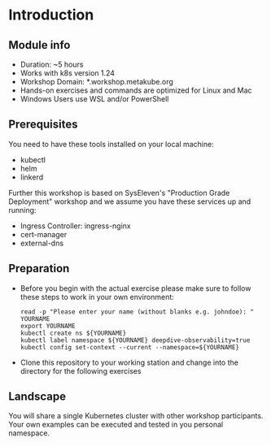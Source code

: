 # Introduction

## Module info

* Duration: ~5 hours 
* Works with k8s version 1.24
* Workshop Domain: *.workshop.metakube.org
* Hands-on exercises and commands are optimized for Linux and Mac
* Windows Users use WSL and/or PowerShell

## Prerequisites

You need to have these tools installed on your local machine:

- kubectl
- helm
- linkerd

Further this workshop is based on SysEleven's "Production Grade Deployment" workshop and we
assume you have these services up and running:

- Ingress Controller: ingress-nginx
- cert-manager
- external-dns

## Preparation

* Before you begin with the actual exercise please make sure to follow these steps to work in your own environment:

  ```shell
  read -p "Please enter your name (without blanks e.g. johndoe): " YOURNAME
  export YOURNAME
  kubectl create ns ${YOURNAME}
  kubectl label namespace ${YOURNAME} deepdive-observability=true
  kubectl config set-context --current --namespace=${YOURNAME}
  ```

* Clone this repository to your working station and change into the directory for the following exercises

## Landscape

You will share a single Kubernetes cluster with other workshop participants.
Your own examples can be executed and tested in you personal namespace.
